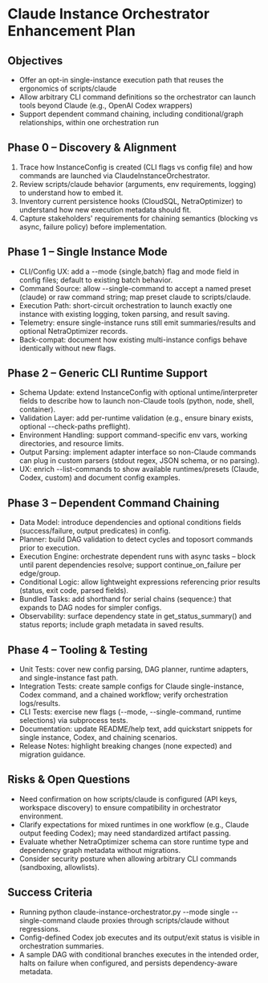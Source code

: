 ﻿# Claude Instance Orchestrator Enhancement Plan

## Objectives
- Offer an opt-in single-instance execution path that reuses the ergonomics of scripts/claude
- Allow arbitrary CLI command definitions so the orchestrator can launch tools beyond Claude (e.g., OpenAI Codex wrappers)
- Support dependent command chaining, including conditional/graph relationships, within one orchestration run

## Phase 0 – Discovery & Alignment
1. Trace how InstanceConfig is created (CLI flags vs config file) and how commands are launched via ClaudeInstanceOrchestrator.
2. Review scripts/claude behavior (arguments, env requirements, logging) to understand how to embed it.
3. Inventory current persistence hooks (CloudSQL, NetraOptimizer) to understand how new execution metadata should fit.
4. Capture stakeholders' requirements for chaining semantics (blocking vs async, failure policy) before implementation.

## Phase 1 – Single Instance Mode
- CLI/Config UX: add a --mode {single,batch} flag and mode field in config files; default to existing batch behavior.
- Command Source: allow --single-command to accept a named preset (claude) or raw command string; map preset claude to scripts/claude.
- Execution Path: short-circuit orchestration to launch exactly one instance with existing logging, token parsing, and result saving.
- Telemetry: ensure single-instance runs still emit summaries/results and optional NetraOptimizer records.
- Back-compat: document how existing multi-instance configs behave identically without new flags.

## Phase 2 – Generic CLI Runtime Support
- Schema Update: extend InstanceConfig with optional untime/interpreter fields to describe how to launch non-Claude tools (python, node, shell, container).
- Validation Layer: add per-runtime validation (e.g., ensure binary exists, optional --check-paths preflight).
- Environment Handling: support command-specific env vars, working directories, and resource limits.
- Output Parsing: implement adapter interface so non-Claude commands can plug in custom parsers (stdout regex, JSON schema, or no parsing).
- UX: enrich --list-commands to show available runtimes/presets (Claude, Codex, custom) and document config examples.

## Phase 3 – Dependent Command Chaining
- Data Model: introduce dependencies and optional conditions fields (success/failure, output predicates) in config.
- Planner: build DAG validation to detect cycles and toposort commands prior to execution.
- Execution Engine: orchestrate dependent runs with async tasks – block until parent dependencies resolve; support continue_on_failure per edge/group.
- Conditional Logic: allow lightweight expressions referencing prior results (status, exit code, parsed fields).
- Bundled Tasks: add shorthand for serial chains (sequence:) that expands to DAG nodes for simpler configs.
- Observability: surface dependency state in get_status_summary() and status reports; include graph metadata in saved results.

## Phase 4 – Tooling & Testing
- Unit Tests: cover new config parsing, DAG planner, runtime adapters, and single-instance fast path.
- Integration Tests: create sample configs for Claude single-instance, Codex command, and a chained workflow; verify orchestration logs/results.
- CLI Tests: exercise new flags (--mode, --single-command, runtime selections) via subprocess tests.
- Documentation: update README/help text, add quickstart snippets for single instance, Codex, and chaining scenarios.
- Release Notes: highlight breaking changes (none expected) and migration guidance.

## Risks & Open Questions
- Need confirmation on how scripts/claude is configured (API keys, workspace discovery) to ensure compatibility in orchestrator environment.
- Clarify expectations for mixed runtimes in one workflow (e.g., Claude output feeding Codex); may need standardized artifact passing.
- Evaluate whether NetraOptimizer schema can store runtime type and dependency graph metadata without migrations.
- Consider security posture when allowing arbitrary CLI commands (sandboxing, allowlists).

## Success Criteria
- Running python claude-instance-orchestrator.py --mode single --single-command claude proxies through scripts/claude without regressions.
- Config-defined Codex job executes and its output/exit status is visible in orchestration summaries.
- A sample DAG with conditional branches executes in the intended order, halts on failure when configured, and persists dependency-aware metadata.
